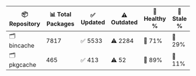 | 📦 Repository | 📊 Total Packages | ✅ Updated | ⚠️ Outdated | 💚 Healthy % | 🔴 Stale % |
|---------------|-------------------|------------|-------------|-------------|------------|
| 🗂️ bincache | 7817 | ✅ 5533 | ⚠️ 2284 | 💚 71% | 🔴 29% |
| 🗂️ pkgcache | 465 | ✅ 413 | ⚠️ 52 | 💚 89% | 🔴 11% |
